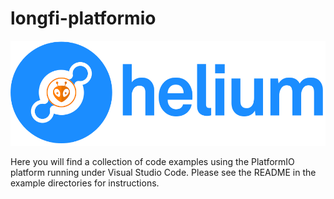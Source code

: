 # longfi-platformio
![Helium with PlatformIO][logo]

[logo]: assets/logo-horizontalblue_bug.png "Helium with PlatformIO"

Here you will find a collection of code examples using the PlatformIO platform running under Visual Studio Code. Please see the README in the example directories for instructions.
